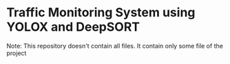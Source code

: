 # Traffic Monitoring System using YOLOX and DeepSORT
Note: 
This repository doesn't contain all files. It contain only some file of the project
